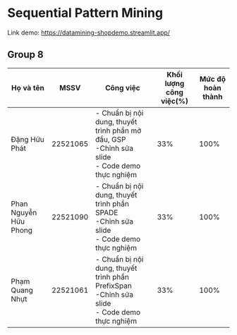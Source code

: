 # Sequential Pattern Mining
Link demo: https://datamining-shopdemo.streamlit.app/
## Group 8
| Họ và tên       | MSSV       | Công việc       |Khối lượng công việc(%)| Mức độ hoàn thành
|----------------|----------------|----------------|----------------|----------------|
| Đặng Hữu Phát  | 22521065  | - Chuẩn bị nội dung, thuyết trình phần mở đầu, GSP <br>-Chỉnh sửa slide <br>- Code demo thực nghiệm| 33%|100%
| Phan Nguyễn Hữu Phong  |  22521090  | - Chuẩn bị nội dung, thuyết trình phần SPADE <br>-Chỉnh sửa slide  <br>- Code demo thực nghiệm|33%|100%
| Phạm Quang Nhựt  | 22521061  | - Chuẩn bị nội dung, thuyết trình phần PrefixSpan<br>-Chỉnh sửa slide  <br>- Code demo thực nghiệm|33%|100%
